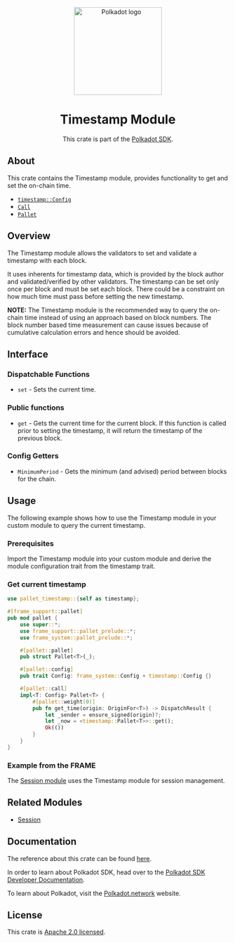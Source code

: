 <div align="center">

<img src="https://raw.githubusercontent.com/paritytech/polkadot-sdk/rzadp/readmes/docs/images/Polkadot_Logo_Horizontal_Pink_BlackOnWhite.png" alt="Polkadot logo" width="200">

# Timestamp Module

This crate is part of the [Polkadot SDK](https://github.com/paritytech/polkadot-sdk/).

</div>

## About

This crate contains the Timestamp module, provides functionality to get and set the on-chain time.

- [`timestamp::Config`](https://docs.rs/pallet-timestamp/latest/pallet_timestamp/pallet/trait.Config.html)
- [`Call`](https://docs.rs/pallet-timestamp/latest/pallet_timestamp/pallet/enum.Call.html)
- [`Pallet`](https://docs.rs/pallet-timestamp/latest/pallet_timestamp/pallet/struct.Pallet.html)

## Overview

The Timestamp module allows the validators to set and validate a timestamp with each block.

It uses inherents for timestamp data, which is provided by the block author and validated/verified
by other validators. The timestamp can be set only once per block and must be set each block.
There could be a constraint on how much time must pass before setting the new timestamp.

**NOTE:** The Timestamp module is the recommended way to query the on-chain time instead of using
an approach based on block numbers. The block number based time measurement can cause issues
because of cumulative calculation errors and hence should be avoided.

## Interface

### Dispatchable Functions

- `set` - Sets the current time.

### Public functions

- `get` - Gets the current time for the current block. If this function is called prior to
setting the timestamp, it will return the timestamp of the previous block.

### Config Getters

- `MinimumPeriod` - Gets the minimum (and advised) period between blocks for the chain.

## Usage

The following example shows how to use the Timestamp module in your custom module to query the current timestamp.

### Prerequisites

Import the Timestamp module into your custom module and derive the module configuration
trait from the timestamp trait.

### Get current timestamp

```rust
use pallet_timestamp::{self as timestamp};

#[frame_support::pallet]
pub mod pallet {
    use super::*;
    use frame_support::pallet_prelude::*;
    use frame_system::pallet_prelude::*;

    #[pallet::pallet]
    pub struct Pallet<T>(_);

    #[pallet::config]
    pub trait Config: frame_system::Config + timestamp::Config {}

    #[pallet::call]
    impl<T: Config> Pallet<T> {
        #[pallet::weight(0)]
        pub fn get_time(origin: OriginFor<T>) -> DispatchResult {
            let _sender = ensure_signed(origin)?;
            let _now = <timestamp::Pallet<T>>::get();
            Ok(())
        }
    }
}
```

### Example from the FRAME

The [Session module](https://github.com/paritytech/polkadot-sdk/blob/master/substrate/frame/session/src/lib.rs) uses
the Timestamp module for session management.

## Related Modules

- [Session](https://docs.rs/pallet-session/latest/pallet_session/)

## Documentation

The reference about this crate can be found [here](https://paritytech.github.io/polkadot-sdk/master/pallet_timestamp).

In order to learn about Polkadot SDK, head over to the [Polkadot SDK Developer Documentation](https://paritytech.github.io/polkadot-sdk/master/polkadot_sdk_docs/index.html).

To learn about Polkadot, visit the [Polkadot.network](https://polkadot.network/) website.

## License

This crate is [Apache 2.0 licensed](https://spdx.org/licenses/Apache-2.0.html).
